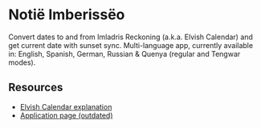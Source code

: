 # Notië Imberissëo

Convert dates to and from Imladris Reckoning (a.k.a. Elvish Calendar) and get current date with sunset sync.
Multi-language app, currently available in: English, Spanish, German, Russian & Quenya (regular and Tengwar modes).

## Resources
* [Elvish Calendar explanation](https://quenya101.com/calendar/)
* [Application page (outdated)](https://quenya101.com/2012/08/29/elvish-calendar-now-easier-than-ever/)
